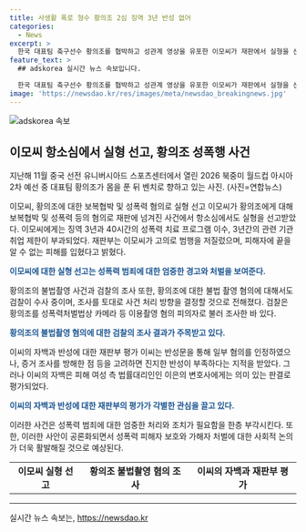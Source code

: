 ```yaml
---
title: 사생활 폭로 형수 황의조 2심 징역 3년 반성 없어
categories:
  - News
excerpt: >
  한국 대표팀 축구선수 황의조를 협박하고 성관계 영상을 유포한 이모씨가 재판에서 실형을 선고받았다. 이씨에겐 징역 3년과 40시간의 성폭력 치료프로그램, 취업제한이 결정됐는데, 재판부는 이씨가 피해를 인식하면서도 고의로 범행을 저질렀다고 밝혔다. 이씨의 자백과 관련하여 피해자에게 2차 피해를 남긴다는 의견도 제기됐고, 황의조의 불법촬영 혐의를 수사 중인 검찰도 관련 조치를 검토 중이다.
feature_text: >
  ## adskorea 실시간 뉴스 속보입니다.

  한국 대표팀 축구선수 황의조를 협박하고 성관계 영상을 유포한 이모씨가 재판에서 실형을 선고받았다. 이씨에겐 징역 3년과 40시간의 성폭력 치료프로그램, 취업제한이 결정됐는데, 재판부는 이씨가 피해를 인식하면서도 고의로 범행을 저질렀다고 밝혔다. 이씨의 자백과 관련하여 피해자에게 2차 피해를 남긴다는 의견도 제기됐고, 황의조의 불법촬영 혐의를 수사 중인 검찰도 관련 조치를 검토 중이다.
image: 'https://newsdao.kr/res/images/meta/newsdao_breakingnews.jpg'
---
```


<p><img src="https://newsdao.kr/res/images/meta/newsdao_breakingnews.jpg" alt="adskorea 속보" /></p>

<h2 data-ke-size="size26">이모씨 항소심에서 실형 선고, 황의조 성폭행 사건</h2>

<p data-ke-size="size16">지난해 11월 중국 선전 유니버시아드 스포츠센터에서 열린 2026 북중미 월드컵 아시아 2차 예선 중 대표팀 황의조가 몸을 푼 뒤 벤치로 향하고 있는 사진. (사진=연합뉴스)</p>

<p>이모씨, 황의조에 대한 보복협박 및 성폭력 혐의로 실형 선고
이모씨가 황의조에게 대해 보복협박 및 성폭력 등의 혐의로 재판에 넘겨진 사건에서 항소심에서도 실형을 선고받았다. 이모씨에게는 징역 3년과 40시간의 성폭력 치료 프로그램 이수, 3년간의 관련 기관 취업 제한이 부과되었다. 재판부는 이모씨가 고의로 범행을 저질렀으며, 피해자에 끝을 알 수 없는 피해를 입혔다고 밝혔다. </p>

<p><b><span style="color: #1a5490;">이모씨에 대한 실형 선고는 성폭력 범죄에 대한 엄중한 경고와 처벌을 보여준다.</span></b></p>

<p>황의조의 불법촬영 사건과 검찰의 조사
또한, 황의조에 대한 불법 촬영 혐의에 대해서도 검찰이 수사 중이며, 조사를 토대로 사건 처리 방향을 결정할 것으로 전해졌다. 검찰은 황의조를 성폭력처벌법상 카메라 등 이용촬영 혐의 피의자로 불러 조사한 바 있다.</p>

<p><b><span style="color: #1a5490;">황의조의 불법촬영 혐의에 대한 검찰의 조사 결과가 주목받고 있다.</span></b></p>

<p>이씨의 자백과 반성에 대한 재판부 평가
이씨는 반성문을 통해 일부 혐의를 인정하였으나, 증거 조사를 방해한 점 등을 고려하면 진지한 반성이 부족하다는 지적을 받았다. 그러나 이씨의 자백은 피해 여성 측 법률대리인인 이은의 변호사에게는 의미 있는 판결로 평가되었다.</p>

<p><b><span style="color: #1a5490;">이씨의 자백과 반성에 대한 재판부의 평가가 각별한 관심을 끌고 있다.</span></b></p>

<p>이러한 사건은 성폭력 범죄에 대한 엄중한 처리와 조치가 필요함을 한층 부각시킨다. 또한, 이러한 사안이 공론화되면서 성폭력 피해자 보호와 가해자 처벌에 대한 사회적 논의가 더욱 활발해질 것으로 예상된다.</p>

<table>
  <tr>
    <td style="text-align: center; height: 17px;"><b>이모씨 실형 선고</b></td>
    <td style="text-align: center; height: 17px;"><b>황의조 불법촬영 혐의 조사</b></td>
    <td style="text-align: center; height: 17px;"><b>이씨의 자백과 재판부 평가</b></td>
  </tr>
</table>

<hr data-ke-size="size14">
실시간 뉴스 속보는, <a href="https://newsdao.kr" rel="dofollow">https://newsdao.kr</a>


